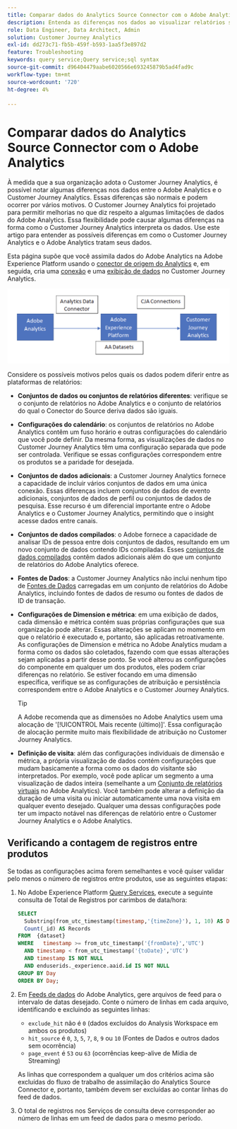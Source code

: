 ```yaml
---
title: Comparar dados do Analytics Source Connector com o Adobe Analytics
description: Entenda as diferenças nos dados ao visualizar relatórios semelhantes no Adobe Analytics e no Customer Journey Analytics.
role: Data Engineer, Data Architect, Admin
solution: Customer Journey Analytics
exl-id: dd273c71-fb5b-459f-b593-1aa5f3e897d2
feature: Troubleshooting
keywords: query service;Query service;sql syntax
source-git-commit: d96404479aabe6020566e693245879b5ad4fad9c
workflow-type: tm+mt
source-wordcount: '720'
ht-degree: 4%

---
```


# Comparar dados do Analytics Source Connector com o Adobe Analytics

À medida que a sua organização adota o Customer Journey Analytics, é possível notar algumas diferenças nos dados entre o Adobe Analytics e o Customer Journey Analytics. Essas diferenças são normais e podem ocorrer por vários motivos. O Customer Journey Analytics foi projetado para permitir melhorias no que diz respeito a algumas limitações de dados do Adobe Analytics. Essa flexibilidade pode causar algumas diferenças na forma como o Customer Journey Analytics interpreta os dados. Use este artigo para entender as possíveis diferenças em como o Customer Journey Analytics e o Adobe Analytics tratam seus dados.

Esta página supõe que você assimila dados do Adobe Analytics na Adobe Experience Platform usando o [conector de origem do Analytics](https://experienceleague.adobe.com/pt-br/docs/experience-platform/sources/ui-tutorials/create/adobe-applications/analytics) e, em seguida, cria uma [conexão](/help/connections/overview.md) e uma [exibição de dados](/help/data-views/data-views.md) no Customer Journey Analytics.

![O fluxo de dados do Adobe Analytics através do conector de dados para a Adobe Experience Platform e para o Customer Journey Analytics usando conexões do CJA.](assets/compare.png)

Considere os possíveis motivos pelos quais os dados podem diferir entre as plataformas de relatórios:

* **Conjuntos de dados ou conjuntos de relatórios diferentes**: verifique se o conjunto de relatórios no Adobe Analytics e o conjunto de relatórios do qual o Conector do Source deriva dados são iguais.
* **Configurações do calendário**: os conjuntos de relatórios no Adobe Analytics contêm um fuso horário e outras configurações do calendário que você pode definir. Da mesma forma, as visualizações de dados no Customer Journey Analytics têm uma configuração separada que pode ser controlada. Verifique se essas configurações correspondem entre os produtos se a paridade for desejada.
* **Conjuntos de dados adicionais**: a Customer Journey Analytics fornece a capacidade de incluir vários conjuntos de dados em uma única conexão. Essas diferenças incluem conjuntos de dados de evento adicionais, conjuntos de dados de perfil ou conjuntos de dados de pesquisa. Esse recurso é um diferencial importante entre o Adobe Analytics e o Customer Journey Analytics, permitindo que o insight acesse dados entre canais.
* **Conjuntos de dados compilados**: o Adobe fornece a capacidade de analisar IDs de pessoa entre dois conjuntos de dados, resultando em um novo conjunto de dados contendo IDs compiladas. Esses [conjuntos de dados compilados](/help/stitching/overview.md) contêm dados adicionais além do que um conjunto de relatórios do Adobe Analytics oferece.
* **Fontes de Dados**: a Customer Journey Analytics não inclui nenhum tipo de [Fontes de Dados](https://experienceleague.adobe.com/en/docs/analytics/import/data-sources/overview) carregadas em um conjunto de relatórios do Adobe Analytics, incluindo fontes de dados de resumo ou fontes de dados de ID de transação.
* **Configurações de Dimension e métrica**: em uma exibição de dados, cada dimensão e métrica contém suas próprias configurações que sua organização pode alterar. Essas alterações se aplicam no momento em que o relatório é executado e, portanto, são aplicadas retroativamente. As configurações de Dimension e métrica no Adobe Analytics mudam a forma como os dados são coletados, fazendo com que essas alterações sejam aplicadas a partir desse ponto. Se você alterou as configurações do componente em qualquer um dos produtos, eles podem criar diferenças no relatório. Se estiver focando em uma dimensão específica, verifique se as configurações de atribuição e persistência correspondem entre o Adobe Analytics e o Customer Journey Analytics.

  >[!TIP]
  >
  >A Adobe recomenda que as dimensões no Adobe Analytics usem uma alocação de &#39;[!UICONTROL Mais recente (último)]&#39;. Essa configuração de alocação permite muito mais flexibilidade de atribuição no Customer Journey Analytics.

* **Definição de visita**: além das configurações individuais de dimensão e métrica, a própria visualização de dados contém configurações que mudam basicamente a forma como os dados do visitante são interpretados. Por exemplo, você pode aplicar um segmento a uma visualização de dados inteira (semelhante a um [Conjunto de relatórios virtuais](https://experienceleague.adobe.com/en/docs/analytics/components/virtual-report-suites/vrs-about) no Adobe Analytics). Você também pode alterar a definição da duração de uma visita ou iniciar automaticamente uma nova visita em qualquer evento desejado. Qualquer uma dessas configurações pode ter um impacto notável nas diferenças de relatório entre o Customer Journey Analytics e o Adobe Analytics.

## Verificando a contagem de registros entre produtos

Se todas as configurações acima forem semelhantes e você quiser validar pelo menos o número de registros entre produtos, use as seguintes etapas:

1. No Adobe Experience Platform [Query Services](https://experienceleague.adobe.com/pt-br/docs/experience-platform/query/home), execute a seguinte consulta de Total de Registros por carimbos de data/hora:

   ```sql
   SELECT
     Substring(from_utc_timestamp(timestamp,'{timeZone}'), 1, 10) AS Day,
     Count(_id) AS Records
   FROM  {dataset}
   WHERE   timestamp >= from_utc_timestamp('{fromDate}','UTC')
     AND timestamp < from_utc_timestamp('{toDate}','UTC')
     AND timestamp IS NOT NULL
     AND enduserids._experience.aaid.id IS NOT NULL
   GROUP BY Day
   ORDER BY Day;
   ```

1. Em [Feeds de dados](https://experienceleague.adobe.com/pt-br/docs/analytics/export/analytics-data-feed/data-feed-overview) do Adobe Analytics, gere arquivos de feed para o intervalo de datas desejado. Conte o número de linhas em cada arquivo, identificando e excluindo as seguintes linhas:

   * `exclude_hit` não é `0` (dados excluídos do Analysis Workspace em ambos os produtos)
   * `hit_source` é `0`, `3`, `5`, `7`, `8`, `9` ou `10` (Fontes de Dados e outros dados sem ocorrência)
   * `page_event` é `53` ou `63` (ocorrências keep-alive de Mídia de Streaming)

   As linhas que correspondem a qualquer um dos critérios acima são excluídas do fluxo de trabalho de assimilação do Analytics Source Connector e, portanto, também devem ser excluídas ao contar linhas do feed de dados.

1. O total de registros nos Serviços de consulta deve corresponder ao número de linhas em um feed de dados para o mesmo período.
